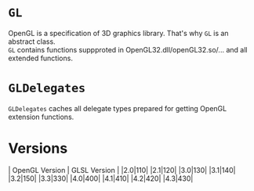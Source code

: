 ﻿# `GL`
OpenGL is a specification of 3D graphics library. That's why `GL` is an abstract class.  
`GL` contains functions suppproted in OpenGL32.dll/openGL32.so/... and all extended functions.
# `GLDelegates`
`GLDelegates` caches all delegate types prepared for getting OpenGL extension functions.

# Versions
| OpenGL Version | GLSL Version |
|2.0|110|
|2.1|120|
|3.0|130|
|3.1|140|
|3.2|150|
|3.3|330|
|4.0|400|
|4.1|410|
|4.2|420|
|4.3|430|